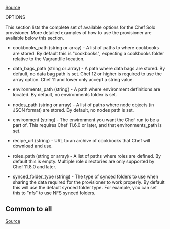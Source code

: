 
[Source](https://www.vagrantup.com/docs/provisioning/chef_solo.html "Permalink to ")

OPTIONS

This section lists the complete set of available options for the Chef Solo provisioner. More detailed examples of how to use the provisioner are available below this section.

- cookbooks_path (string or array) - A list of paths to where cookbooks are stored. By default this is "cookbooks", expecting a cookbooks folder relative to the Vagrantfile location.

- data_bags_path (string or array) - A path where data bags are stored. By default, no data bag path is set. Chef 12 or higher is required to use the array option. Chef 11 and lower only accept a string value.

- environments_path (string) - A path where environment definitions are located. By default, no environments folder is set.

- nodes_path (string or array) - A list of paths where node objects (in JSON format) are stored. By default, no nodes path is set.

- environment (string) - The environment you want the Chef run to be a part of. This requires Chef 11.6.0 or later, and that environments_path is set.

- recipe_url (string) - URL to an archive of cookbooks that Chef will download and use.

- roles_path (string or array) - A list of paths where roles are defined. By default this is empty. Multiple role directories are only supported by Chef 11.8.0 and later.

- synced_folder_type (string) - The type of synced folders to use when sharing the data required for the provisioner to work properly. By default this will use the default synced folder type. For example, you can set this to "nfs" to use NFS synced folders.


Common to all
--

[Source](https://www.vagrantup.com/docs/provisioning/chef_common.html)
